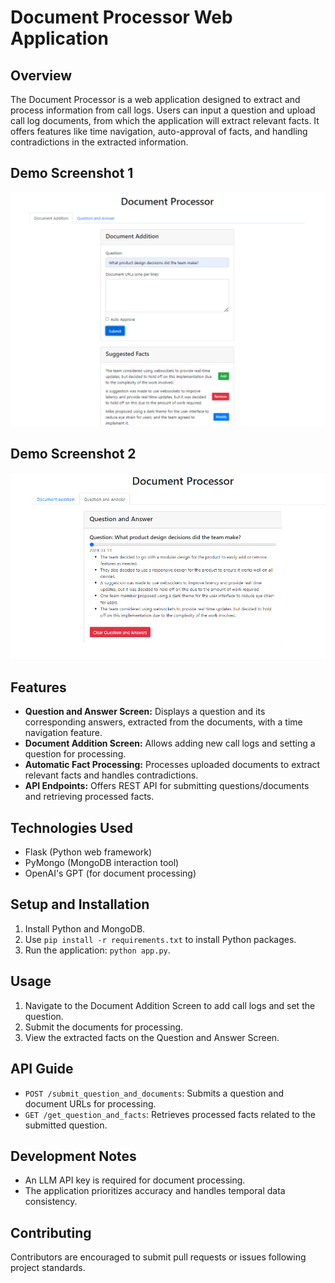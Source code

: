 # Document Processor Web Application

## Overview

The Document Processor is a web application designed to extract and process information from call logs. Users can input a question and upload call log documents, from which the application will extract relevant facts. It offers features like time navigation, auto-approval of facts, and handling contradictions in the extracted information.

## Demo Screenshot 1
![Demo Image](Image/Document%20Processor_1.png)

## Demo Screenshot 2
![Demo Image](Image/Document%20Processor_2.png)


## Features

- **Question and Answer Screen:** Displays a question and its corresponding answers, extracted from the documents, with a time navigation feature.
- **Document Addition Screen:** Allows adding new call logs and setting a question for processing.
- **Automatic Fact Processing:** Processes uploaded documents to extract relevant facts and handles contradictions.
- **API Endpoints:** Offers REST API for submitting questions/documents and retrieving processed facts.

## Technologies Used

- Flask (Python web framework)
- PyMongo (MongoDB interaction tool)
- OpenAI's GPT (for document processing)

## Setup and Installation

1. Install Python and MongoDB.
2. Use `pip install -r requirements.txt` to install Python packages.
3. Run the application: `python app.py`.

## Usage

1. Navigate to the Document Addition Screen to add call logs and set the question.
2. Submit the documents for processing.
3. View the extracted facts on the Question and Answer Screen.

## API Guide

- `POST /submit_question_and_documents`: Submits a question and document URLs for processing.
- `GET /get_question_and_facts`: Retrieves processed facts related to the submitted question.

## Development Notes

- An LLM API key is required for document processing.
- The application prioritizes accuracy and handles temporal data consistency.

## Contributing

Contributors are encouraged to submit pull requests or issues following project standards.
